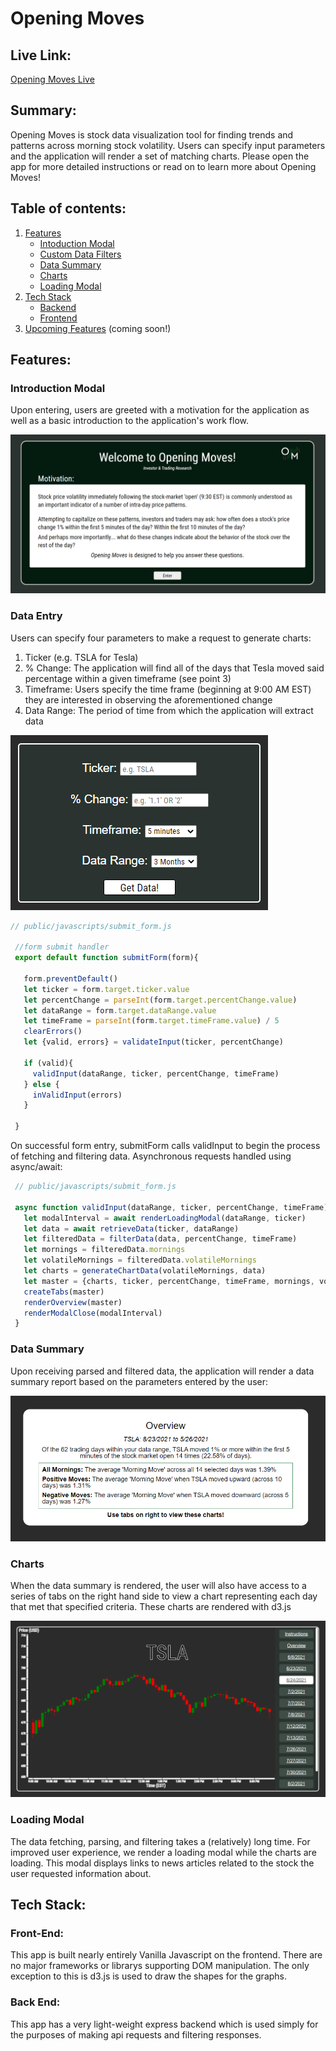 # Opening Moves

## Live Link:
[Opening Moves Live](https://openingmoves.herokuapp.com/)

## Summary:
Opening Moves is stock data visualization tool for finding trends and patterns across morning stock volatility. Users can specify input parameters and the application will render a set of matching charts. Please open the app for more detailed instructions or read on to learn more about Opening Moves!

## Table of contents:

 1. [Features](#features)
    - [Intoduction Modal](#introduction-modal)
    - [Custom Data Filters](#data-entry)
    - [Data Summary](data-summary)
    - [Charts](#charts)
    - [Loading Modal](#loading-modal)
 2. [Tech Stack](#tech-stack])
    - [Backend](#backend)
    - [Frontend](#frontend)
 4. [Upcoming Features](#upcoming-features) (coming soon!)

## Features:

### Introduction Modal

Upon entering, users are greeted with a motivation for the application as well as a basic introduction to the application's work flow.

![introduction](public/images/introduction_modal.PNG)

### Data Entry

Users can specify four parameters to make a request to generate charts:
1. Ticker (e.g. TSLA for Tesla)
2. % Change: The application will find all of the days that Tesla moved said percentage within a given timeframe (see point 3)
3. Timeframe: Users specify the time frame (beginning at 9:00 AM EST) they are interested in observing the aforementioned change
4. Data Range: The period of time from which the application will extract data

![data_entry](public/images/data_entry.PNG)

```javascript
// public/javascripts/submit_form.js

 //form submit handler
 export default function submitForm(form){

   form.preventDefault()
   let ticker = form.target.ticker.value
   let percentChange = parseInt(form.target.percentChange.value)
   let dataRange = form.target.dataRange.value
   let timeFrame = parseInt(form.target.timeFrame.value) / 5
   clearErrors()
   let {valid, errors} = validateInput(ticker, percentChange)

   if (valid){
     validInput(dataRange, ticker, percentChange, timeFrame)
   } else {
     inValidInput(errors)
   }

 }

```

On successful form entry, submitForm calls validInput to begin the process of fetching and filtering data. Asynchronous requests handled using async/await:

```javascript
 // public/javascripts/submit_form.js
 
 async function validInput(dataRange, ticker, percentChange, timeFrame){
   let modalInterval = await renderLoadingModal(dataRange, ticker)
   let data = await retrieveData(ticker, dataRange)
   let filteredData = filterData(data, percentChange, timeFrame)
   let mornings = filteredData.mornings
   let volatileMornings = filteredData.volatileMornings
   let charts = generateChartData(volatileMornings, data)
   let master = {charts, ticker, percentChange, timeFrame, mornings, volatileMornings}
   createTabs(master)
   renderOverview(master)
   renderModalClose(modalInterval)
 }

```

### Data Summary

Upon receiving parsed and filtered data, the application will render a data summary report based on the parameters entered by the user:

![data_entry](public/images/summary.PNG)

### Charts

When the data summary is rendered, the user will also have access to a series of tabs on the right hand side to view a chart representing each day that met that specified criteria. These charts are rendered with d3.js

![data_entry](public/images/sample_chart.PNG)

### Loading Modal

The data fetching, parsing, and filtering takes a (relatively) long time. For improved user experience, we render a loading modal while the charts are loading. This modal displays links to news articles related to the stock the user requested information about.

## Tech Stack:
### Front-End:
This app is built nearly entirely Vanilla Javascript on the frontend. There are no major frameworks or librarys supporting DOM manipulation. The only exception to this is d3.js is used to draw the shapes for the graphs.

### Back End:
This app has a very light-weight express backend which is used simply for the purposes of making api requests and filtering responses.

